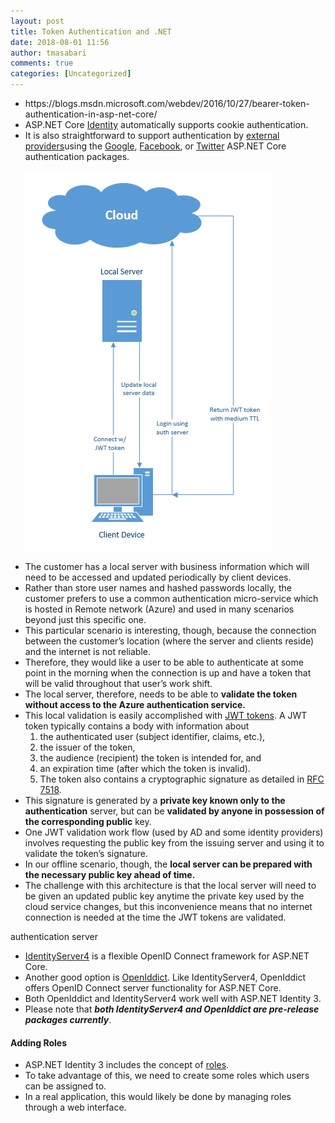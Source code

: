 ```yaml
---
layout: post
title: Token Authentication and .NET
date: 2018-08-01 11:56
author: tmasabari
comments: true
categories: [Uncategorized]
---
```

<ul>
 	<li>https://blogs.msdn.microsoft.com/webdev/2016/10/27/bearer-token-authentication-in-asp-net-core/</li>
 	<li>ASP.NET Core <a href="https://docs.asp.net/en/latest/security/authentication/identity.html">Identity</a> automatically supports cookie authentication.</li>
 	<li>It is also straightforward to support authentication by <a href="https://docs.asp.net/en/latest/security/authentication/sociallogins.html">external providers</a>using the <a href="https://www.nuget.org/packages/Microsoft.AspNetCore.Authentication.Google/">Google</a>, <a href="https://www.nuget.org/packages/Microsoft.AspNetCore.Authentication.Facebook/">Facebook</a>, or <a href="https://www.nuget.org/packages/Microsoft.AspNetCore.Authentication.Twitter/">Twitter</a> ASP.NET Core authentication packages.
<p id="TDTLcFo"><img class="alignnone size-full wp-image-1631 " src="/wp-content/uploads/2018/07/img_5b6074d0cb774.png" alt="" /></p>
</li>
 	<li>The customer has a local server with business information which will need to be accessed and updated periodically by client devices.</li>
 	<li>Rather than store user names and hashed passwords locally, the customer prefers to use a common authentication micro-service which is hosted in Remote network (Azure) and used in many scenarios beyond just this specific one.</li>
 	<li>This particular scenario is interesting, though, because the connection between the customer’s location (where the server and clients reside) and the internet is not reliable.</li>
 	<li>Therefore, they would like a user to be able to authenticate at some point in the morning when the connection is up and have a token that will be valid throughout that user’s work shift.</li>
 	<li>The local server, therefore, needs to be able to <strong>validate the token without access to the Azure authentication service.</strong></li>
 	<li>This local validation is easily accomplished with <a href="https://en.wikipedia.org/wiki/JSON_Web_Token">JWT tokens</a>. A JWT token typically contains a body with information about
<ol>
 	<li>the authenticated user (subject identifier, claims, etc.),</li>
 	<li>the issuer of the token,</li>
 	<li>the audience (recipient) the token is intended for, and</li>
 	<li>an expiration time (after which the token is invalid).</li>
 	<li>The token also contains a cryptographic signature as detailed in <a href="https://tools.ietf.org/html/rfc7518">RFC 7518</a>.</li>
</ol>
</li>
 	<li>This signature is generated by a <strong>private key known only to the authentication</strong> server, but can be <strong>validated by anyone in possession of the corresponding public</strong> key.</li>
 	<li>One JWT validation work flow (used by AD and some identity providers) involves requesting the public key from the issuing server and using it to validate the token’s signature.</li>
 	<li>In our offline scenario, though, the <strong>local server can be prepared with the necessary public key ahead of time.</strong></li>
 	<li>The challenge with this architecture is that the local server will need to be given an updated public key anytime the private key used by the cloud service changes, but this inconvenience means that no internet connection is needed at the time the JWT tokens are validated.</li>
</ul>
authentication server
<ul>
 	<li><a href="https://github.com/IdentityServer/IdentityServer4">IdentityServer4</a> is a flexible OpenID Connect framework for ASP.NET Core.</li>
 	<li>Another good option is <a href="https://github.com/openiddict/openiddict-core">OpenIddict</a>. Like IdentityServer4, OpenIddict offers OpenID Connect server functionality for ASP.NET Core.</li>
 	<li>Both OpenIddict and IdentityServer4 work well with ASP.NET Identity 3.</li>
 	<li>Please note that <strong><em>both IdentityServer4 and OpenIddict are pre-release packages currently</em></strong>.</li>
</ul>
<h4>Adding Roles</h4>
<ul>
 	<li>ASP.NET Identity 3 includes the concept of <a href="https://docs.asp.net/en/latest/security/authorization/roles.html?highlight=roles">roles</a>.</li>
 	<li>To take advantage of this, we need to create some roles which users can be assigned to.</li>
 	<li>In a real application, this would likely be done by managing roles through a web interface.</li>
</ul>
&nbsp;

&nbsp;
